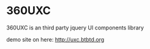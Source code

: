 360UXC
======

360UXC is an third party jquery UI components library

demo site on here: http://uxc.btbtd.org
